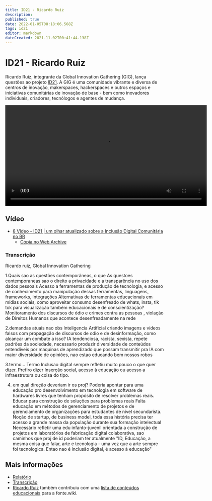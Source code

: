 ```yaml
---
title: ID21 - Ricardo Ruiz
description: 
published: true
date: 2022-01-05T08:18:06.568Z
tags: id21
editor: markdown
dateCreated: 2021-11-02T00:41:44.138Z
---
```


# ID21 - Ricardo Ruiz

Ricardo Ruiz, integrante da Global Innovation Gathering (GIG), lança questões ao projeto [ID21](/id21). A GIG é uma comunidade vibrante e diversa de centros de inovação, makerspaces, hackerspaces e outros espaços e iniciativas comunitárias de inovação de base - bem como inovadores individuais, criadores, tecnólogos e agentes de mudança.  

<video width="640" controls>
  <source src="https://archive.org/download/id21-videos/id21_ricardo-ruiz.mp4" type="video/mp4">
  Seu navegador não suporta vídeos embutidos
</video>

## Vídeo
 - [8 Vídeo - ID21 | um olhar atualizado sobre a Inclusão Digital Comunitária no BR](https://www.youtube.com/watch?v=bWFw_2EYkWo)
   - [Cópia no Web Archive](https://archive.org/details/id21-videos/id21_ricardo-ruiz.mov)

### Transcrição
Ricardo ruiz, Global Innovation Gathering

1.Quais sao as questões contemporâneas, o que 
As questoes contemporaneas sao o direito a privacidade e a transparência no uso dos dados pessoais
Acesso a ferramentas de produção de tecnologia, e acesso de conhecimento para manipulação dessas ferramentas, linguagens, frameworks, integrações
Alternativas de ferramentas educacionais em mídias sociais, como aproveitar consumo desenfreado de whats, insta, tik tok para visualização também educacionais e de conscientização?
Monitoramento dos discursos de ódio e crimes contra as pessoas , violação de Direitos Humanos que acontece desenfreadamente na rede

2.demandas atuais nao obs
Inteligencia Artificial  criando imagens e vídeos falsos com propagação de discursos de odio e de desinformação, como alcançar um combate a isso?
IA tendenciosa, racista, sexista, repete padrões da sociedade, necessario produzir diversidade de conteúdos entendíveis por maquinas de aprendizado que possam transmitir pra IA com maior diversidade de opiniões, nao estao educando bem nossos robos

3.termo...
Termo Inclusao digital sempre refletiu muito pouco o que quer dizer. Prefiro dizer
Inserção social, acesso à educação ou acesso a infraestrutura ou coisa do tipo.

4. em qual direção deveriam ir os proj?
Poderia apontar para uma educação pro desenvolvimento em tecnologia em software de hardwares livres que tenham propósito de resolver problemas reais. Educar para construção de soluções para problemas reais 
Falta educação em métodos de gerenciamento de projetos e de gerenciamento de organizações para estudantes de nível secundarista. Noção de startup, de business model, toda essa história precisa ter acesso a grande massa da população durante sua formação intelectual 
Necessário refletir uma edu infanto-juvenil orientada a construção de projetos em laboratórios de fabricação digital colaborativa, sao caminhos que proj de id poderiam ter atualmente 
"ID, Educação, a mesma coisa que falar, arte e tecnologia - uma vez que a arte sempre foi tecnologica. Entao nao é inclusão digital, é acesso à educação"

## Mais informações

 - [Relatório](https://archive.org/details/ID21_0-5/video)
 - [Transcrição](https://archive.org/details/transcricoes-inclusao-digital-critical-data-comics/Transcricao-Ricardo-Ruiz) 
 - [Ricardo Ruiz](pessoas/ricardo-ruiz) também contribuiu com uma [lista de conteúdos educacionais](/listas/ricardo-ruiz) para a fonte.wiki.
